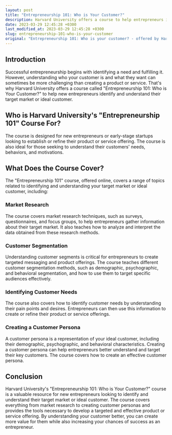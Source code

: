```yaml
---
layout: post
title: "Entrepreneurship 101: Who is Your Customer?"
description: Harvard University offers a course to help entrepreneurs identify and understand their target market or ideal customer.
date: 2023-03-29 12:45:28 +0300
last_modified_at: 2023-03-29 12:45:28 +0300
slug: entrepreneurship-101-who-is-your-customer
original: "Entrepreneurship 101: Who is your customer? - offered by Harvard University"
---
```

## Introduction

Successful entrepreneurship begins with identifying a need and fulfilling it. However, understanding who your customer is and what they want can sometimes be more challenging than creating a product or service. That's why Harvard University offers a course called "Entrepreneurship 101: Who is Your Customer?" to help new entrepreneurs identify and understand their target market or ideal customer.

## Who is Harvard University's "Entrepreneurship 101" Course For?

The course is designed for new entrepreneurs or early-stage startups looking to establish or refine their product or service offering. The course is also ideal for those seeking to understand their customers' needs, behaviors, and motivations.

## What Does the Course Cover?

The "Entrepreneurship 101" course, offered online, covers a range of topics related to identifying and understanding your target market or ideal customer, including:

### Market Research

The course covers market research techniques, such as surveys, questionnaires, and focus groups, to help entrepreneurs gather information about their target market. It also teaches how to analyze and interpret the data obtained from these research methods.

### Customer Segmentation

Understanding customer segments is critical for entrepreneurs to create targeted messaging and product offerings. The course teaches different customer segmentation methods, such as demographic, psychographic, and behavioral segmentation, and how to use them to target specific audiences effectively.

### Identifying Customer Needs

The course also covers how to identify customer needs by understanding their pain points and desires. Entrepreneurs can then use this information to create or refine their product or service offerings.

### Creating a Customer Persona

A customer persona is a representation of your ideal customer, including their demographic, psychographic, and behavioral characteristics. Creating a customer persona can help entrepreneurs better understand and target their key customers. The course covers how to create an effective customer persona.

## Conclusion

Harvard University's "Entrepreneurship 101: Who is Your Customer?" course is a valuable resource for new entrepreneurs looking to identify and understand their target market or ideal customer. The course covers everything from market research to creating customer personas and provides the tools necessary to develop a targeted and effective product or service offering. By understanding your customer better, you can create more value for them while also increasing your chances of success as an entrepreneur.